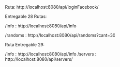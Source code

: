 
Ruta: http://localhost:8080/api/loginFacebook/

Entregable 28 Rutas:

/info : http://localhost:8080/api/info

/randoms : http://localhost:8080/api/randoms?cant=30

Ruta Entregable 29: 

/info : http://localhost:8080/api/info
/servers : http://localhost:8080/api/servers/

